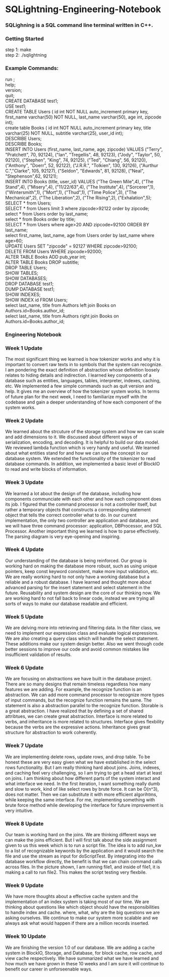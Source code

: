 # SQLightning-Engineering-Notebook

### SQLighning is a SQL command line terminal written in C++.


### Getting Started
step 1: make<br>
step 2: ./sqlightning<br>

### Example Commands:<br>
run <filename>;<br>
help;<br>
version;<br>
quit;<br>
CREATE DATABASE test1;<br>
USE test1;<br>
CREATE TABLE Users ( id int NOT NULL auto_increment primary key, first_name varchar(50) NOT NULL, last_name varchar(50), age int, zipcode int);<br>
create table Books ( id int NOT NULL auto_increment primary key, title varchar(25) NOT NULL, subtitle varchar(25), user_id int);<br>
DESCRIBE Users;<br>
DESCRIBE Books;<br>
INSERT INTO Users (first_name, last_name, age, zipcode) VALUES ("Terry",     "Pratchett", 70,  92124), ("Ian",       "Tregellis", 48,  92123), ("Jody",      "Taylor",    50,  92120), ("Stephen",   "King",      74,  92125), ("Ted",       "Chiang",    56,  92120), ("Anthony",   "Doerr",     52,  92122), ("J.R.R.",    "Tolkien",   130, 92126), ("Aurthur C.","Clarke",    105, 92127), ("Seldon",    "Edwards",   81,  92128), ("Neal",      "Stephenson",62,  92121);<br>
INSERT INTO Books (title, user_id) VALUES ("The Green Mile",4), ("The Stand",4), ("Misery",4), ("11/22/63",4), ("The Institute",4), ("Sorcerer",1), ("Wintersmith",1), ("Mort",1), ("Thud",1), ("Time Police",3), ("The Mechanical",2), ("The Liberation",2), ("The Rising",2), ("Exhalation",5);<br>
SELECT * from Users;<br>
SELECT * from Users  limit 3 where zipcode>92122 order by zipcode;<br>
select * from Users order by last_name;<br>
select * from Books order by title;<br>
SELECT * from Users where age>20 AND zipcode=92100 ORDER BY last_name;<br>
select first_name, last_name, age from Users order by last_name where age>60;<br>
UPDATE Users SET "zipcode" = 92127 WHERE zipcode>92100;<br>
DELETE FROM Users WHERE zipcode>92000;<br>
ALTER TABLE Books ADD  pub_year int;<br>
  ALTER TABLE Books DROP subtitle;<br>
DROP TABLE Users;<br>
SHOW TABLES;<br>
SHOW DATABASES;<br>
DROP DATABASE test1;<br>
DUMP DATABASE test1;<br>
SHOW INDEXES;<br>
SHOW INDEX id FROM Users;<br>
select last_name, title from Authors left join Books on Authors.id=Books.author_id;<br>
select last_name, title from Authors right join Books on Authors.id=Books.author_id;<br>

### Engineering Notebook
  
### Week 1 Update
The most significant thing we learned is how tokenizer works and why it is important to convert raw texts in to symbols that the system can recognize. I am pondering the exact definition of abstraction whose definition loosely relates to hiding details and indirection. I learned key components of a database such as entities, languages, tables, interpreter, indexes, caching, etc. We implemented a few simple commands such as quit version and help. It gives me an overview of how the tokenizer system works. In terms of future plan for the next week, I need to familiarize myself with the codebase and gain a deeper understanding of how each component of the system works.

### Week 2 Update
We learned about the strcuture of the storage system and how we can scale and add dimensions to it. We discussed about different ways of serialization, encoding, and decoding. It is helpful to build our data model. We reviewed lambda function which is very handy and useful. We learned about what entities stand for and how we can use the concept in our database system. We extended the functionality of the tokenizer to read database commands. In addition, we implemented a basic level of BlockIO to read and write blocks of information.

### Week 3 Update
We learned a lot about the design of the database, including how components communciate with each other and how each component does its job. I figured that the command processor is not a controller itself, but rather a temporary objects that constructs a corresponding statement object that tells the correct controller what to do. In our current implementation, the only two controller are application and database, and we will have three command processor: application, DBProcessor, and SQL Processor. Another important thing we learned is how to parse effectively. The parsing diagram is very eye-opening and inspiring.

### Week 4 Update
Our understanding of the database is being reinforced. Our group is working hard on making the database more robust, such as using unique pointers, keep const keyword consistent, make more input validation, etc. We are really working hard to not only have a working database but a reliable and a robust database. I have learned and thought more about advanced parsing for the insert statement and select statement in the future. Reusability and system design are the core of our thinking now. We are working hard to not fall back to linear code, instead we are trying all sorts of ways to make our database readable and efficient.

### Week 5 Update
We are delving more into retrieving and filtering data. In the filter class, we need to implement our expression class and evaluate logical expressions. We are also creating a query class which will handle the select statement. These additions make our system design better. Also we went through code better sessions to improve our code and avoid common mistakes like insufficient validation of results.

### Week 6 Update
We are focusing on abstractions we have built in the database project. There are so many designs that remain timeless regardless how many features we are adding. For example, the recognize function is an abstraction. We can add more command processor to recognize more types of input commands, but the recognize function remains the same. The statement is also a abstraction parallel to the recognize function. Storable is a great abstraction. I have realized that by defining a set of shared attribtues, we can create great abstraction. Interface is more related to verbs, and inheritance is more related to structures. Interface gives flexbility because the verbs are the expressive actions. Inheritance gives great structure for abstraction to work coherently.

### Week 7 Update
We are implementing delete rows, update rows, and drop table. To be honest these are very easy given what we have established in the select rows functionality. But I am really thinking hard about joins. Joins, indexes, and caching feel very challenging, so I am trying to get a head start at least on joins. I am thinking about how different parts of the system interact and what interface we need. In the first iteration, I want something really dumb and slow to work, kind of like select rows by brute force. It can be O(n^3), does not matter. Then we can substitute it with more efficient algorihtms, while keeping the same interface. For me, implementing something with brute force method while developing the interface for future improvement is very intuitive.

### Week 8 Update
Our team is working hard on the joins. We are thinking different ways we can make the joins efficient. But I will first talk about the side assignment given to us this week which is to run a script file. The idea is to add run_kw to a list of recognizable keywords by the application and it would search the file and use the stream as input for doScriptTest. By integrating into the database workflow directly, the benefit is that we can chain command calls across files. In the picture shown, I am running file1, and inside of file1, it is making a call to run file2. This makes the script testing very flexbile.

### Week 9 Update
We have more thoughts about a effective cache system and the implementation of an index system is taking most of our time. We are thinking about questions like which object should have the responsibilities to handle index and cache. where, what, why are the big questions we are asking ourselves. We continue to make our system more scalable and we always ask what would happen if there are a million records inserted.

### Week 10 Update
We are finishing the version 1.0 of our database. We are adding a cache system in BlockIO, Storage, and Database, for block cache, row cache, and view cache respectively. We have summarized what we have learned and how much we have grown in these 10 weeks and I am sure it will continue to benefit our career in unforseenable ways.
